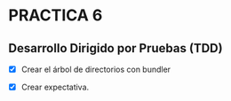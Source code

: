 # PRACTICA 6

## Desarrollo Dirigido por Pruebas (TDD)

- [x] Crear el árbol de directorios con bundler
- [x] Crear expectativa.

